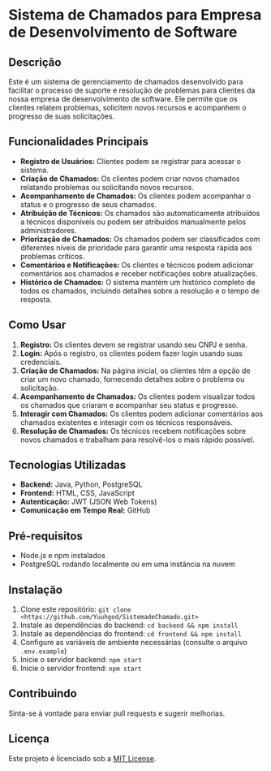 # Sistema de Chamados para Empresa de Desenvolvimento de Software

## Descrição
Este é um sistema de gerenciamento de chamados desenvolvido para facilitar o processo de suporte e resolução de problemas para clientes da nossa empresa de desenvolvimento de software. Ele permite que os clientes relatem problemas, solicitem novos recursos e acompanhem o progresso de suas solicitações.

## Funcionalidades Principais
- **Registro de Usuários:** Clientes podem se registrar para acessar o sistema.
- **Criação de Chamados:** Os clientes podem criar novos chamados relatando problemas ou solicitando novos recursos.
- **Acompanhamento de Chamados:** Os clientes podem acompanhar o status e o progresso de seus chamados.
- **Atribuição de Técnicos:** Os chamados são automaticamente atribuídos a técnicos disponíveis ou podem ser atribuídos manualmente pelos administradores.
- **Priorização de Chamados:** Os chamados podem ser classificados com diferentes níveis de prioridade para garantir uma resposta rápida aos problemas críticos.
- **Comentários e Notificações:** Os clientes e técnicos podem adicionar comentários aos chamados e receber notificações sobre atualizações.
- **Histórico de Chamados:** O sistema mantém um histórico completo de todos os chamados, incluindo detalhes sobre a resolução e o tempo de resposta.

## Como Usar
1. **Registro:** Os clientes devem se registrar usando seu CNPJ e senha.
2. **Login:** Após o registro, os clientes podem fazer login usando suas credenciais.
3. **Criação de Chamados:** Na página inicial, os clientes têm a opção de criar um novo chamado, fornecendo detalhes sobre o problema ou solicitação.
4. **Acompanhamento de Chamados:** Os clientes podem visualizar todos os chamados que criaram e acompanhar seu status e progresso.
5. **Interagir com Chamados:** Os clientes podem adicionar comentários aos chamados existentes e interagir com os técnicos responsáveis.
6. **Resolução de Chamados:** Os técnicos recebem notificações sobre novos chamados e trabalham para resolvê-los o mais rápido possível.

## Tecnologias Utilizadas
- **Backend:** Java, Python, PostgreSQL
- **Frontend:** HTML, CSS, JavaScript
- **Autenticação:** JWT (JSON Web Tokens)
- **Comunicação em Tempo Real:** GitHub

## Pré-requisitos
- Node.js e npm instalados
- PostgreSQL rodando localmente ou em uma instância na nuvem

## Instalação
1. Clone este repositório: `git clone <https://github.com/Yuuhgod/SistemadeChamado.git>`
2. Instale as dependências do backend: `cd backend && npm install`
3. Instale as dependências do frontend: `cd frontend && npm install`
4. Configure as variáveis de ambiente necessárias (consulte o arquivo `.env.example`)
5. Inicie o servidor backend: `npm start`
6. Inicie o servidor frontend: `npm start`

## Contribuindo
Sinta-se à vontade para enviar pull requests e sugerir melhorias. 

## Licença
Este projeto é licenciado sob a [MIT License](LICENSE).



